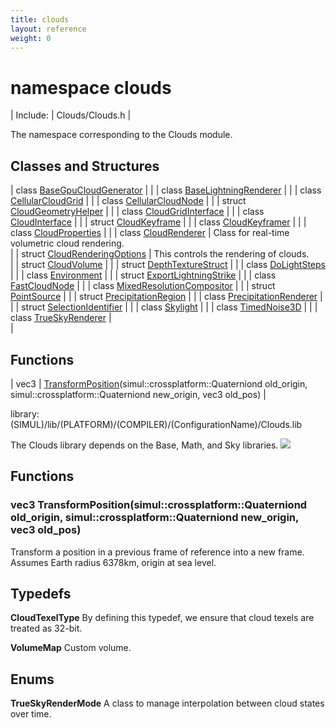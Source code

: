 ```yaml
---
title: clouds
layout: reference
weight: 0
---
```

namespace clouds
===

| Include: | Clouds/Clouds.h |

The namespace corresponding to the Clouds module.<br>


Classes and Structures
---

| class [BaseGpuCloudGenerator](clouds/basegpucloudgenerator) |  |
| class [BaseLightningRenderer](clouds/baselightningrenderer) |  |
| class [CellularCloudGrid](clouds/cellularcloudgrid) |  |
| class [CellularCloudNode](clouds/cellularcloudnode) |  |
| struct [CloudGeometryHelper](clouds/cloudgeometryhelper) |  |
| class [CloudGridInterface](clouds/cloudgridinterface) |  |
| class [CloudInterface](clouds/cloudinterface) |  |
| struct [CloudKeyframe](clouds/cloudkeyframe) |  |
| class [CloudKeyframer](clouds/cloudkeyframer) |  |
| class [CloudProperties](clouds/cloudproperties) |  |
| class [CloudRenderer](clouds/cloudrenderer) | Class for real-time volumetric cloud rendering.<br> |
| struct [CloudRenderingOptions](clouds/cloudrenderingoptions) | This controls the rendering of clouds.<br> |
| struct [CloudVolume](clouds/cloudvolume) |  |
| struct [DepthTextureStruct](clouds/depthtexturestruct) |  |
| class [DoLightSteps](clouds/dolightsteps) |  |
| class [Environment](clouds/environment) |  |
| struct [ExportLightningStrike](clouds/exportlightningstrike) |  |
| class [FastCloudNode](clouds/fastcloudnode) |  |
| class [MixedResolutionCompositor](clouds/mixedresolutioncompositor) |  |
| struct [PointSource](clouds/pointsource) |  |
| struct [PrecipitationRegion](clouds/precipitationregion) |  |
| class [PrecipitationRenderer](clouds/precipitationrenderer) |  |
| struct [SelectionIdentifier](clouds/selectionidentifier) |  |
| class [Skylight](clouds/skylight) |  |
| class [TimedNoise3D](clouds/timednoise3d) |  |
| class [TrueSkyRenderer](clouds/trueskyrenderer) | <br> |

Functions
---

| vec3 | [TransformPosition](#TransformPosition)(simul::crossplatform::Quaterniond old_origin, simul::crossplatform::Quaterniond new_origin, vec3 old_pos) |

library: (SIMUL)/lib/(PLATFORM)/(COMPILER)/(ConfigurationName)/Clouds.lib

The Clouds library depends on the Base, Math, and Sky libraries.
![](/Images/CloudsInheritance.png)


  


Functions
---

### <a name="TransformPosition"/>vec3 TransformPosition(simul::crossplatform::Quaterniond old_origin, simul::crossplatform::Quaterniond new_origin, vec3 old_pos)
Transform a position in a previous frame of reference into a new frame. Assumes Earth radius 6378km, origin at sea level.

Typedefs
---

**CloudTexelType**  By defining this typedef, we ensure that cloud texels are treated as 32-bit.

**VolumeMap**  Custom volume.

Enums
---

**TrueSkyRenderMode**  A class to manage interpolation between cloud states over time.
